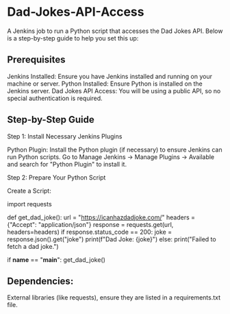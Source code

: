 # Dad-Jokes-API-Access

A Jenkins job to run a Python script that accesses the Dad Jokes API. Below is a step-by-step guide to help you set this up:

## Prerequisites

Jenkins Installed: Ensure you have Jenkins installed and running on your machine or server.
Python Installed: Ensure Python is installed on the Jenkins server.
Dad Jokes API Access: You will be using a public API, so no special authentication is required.

## Step-by-Step Guide

Step 1: Install Necessary Jenkins Plugins

Python Plugin: Install the Python plugin (if necessary) to ensure Jenkins can run Python scripts. Go to Manage Jenkins -> Manage Plugins -> Available and search for "Python Plugin" to install it.

Step 2: Prepare Your Python Script

Create a Script: 

import requests

def get_dad_joke():
    url = "https://icanhazdadjoke.com/"
    headers = {"Accept": "application/json"}
    response = requests.get(url, headers=headers)
    if response.status_code == 200:
        joke = response.json().get("joke")
        print(f"Dad Joke: {joke}")
    else:
        print("Failed to fetch a dad joke.")

if __name__ == "__main__":
    get_dad_joke()

## Dependencies: 

External libraries (like requests), ensure they are listed in a requirements.txt file.
